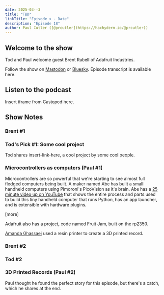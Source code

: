 ```yaml
---
date: 2025-03--3
title: "TBD"
linkTitle: "Episode x - Date"
description: "Episode 18"
author: Paul Cutler ([@prcutler](https://hachyderm.io/@prcutler))
---
```


## Welcome to the show

Tod and Paul welcome guest Brent Rubell of Adafruit Industries.

Follow the show on [Mastodon](https://www.circuitpythonshow.com/@thebootloader/follow) or [Bluesky](https://bsky.app/profile/thebootloader.net). 
Episode transcript is available here.

## Listen to the podcast

Insert iframe from Castopod here.

## Show Notes

### Brent #1

### Tod's Pick #1: Some cool project
Tod shares insert-link-here, a cool project by some cool people.

### Microcontrollers as computers (Paul #1)

Microcontrollers are so powerful that we're starting to see almost full fledged computers being built.  A maker named 
Abe has built a small handheld computers using Pimoroni's PicoVision as it's brain.  Abe has a [25 minute video up on 
YouTube](https://www.youtube.com/watch?v=rnwPmoWMGqk) that shows the entire process and parts used to build this tiny 
handheld computer that runs Python, has an app launcher, and is extensible with hardware plugins.

[more]

Adafruit also has a project, code named Fruit Jam, built on the rp2350.


[Amanda Ghassaei](https://amandaghassaei.com/projects/) used a resin printer to create a 3D printed record.

### Brent #2

### Tod #2

### 3D Printed Records (Paul #2)

Paul thought he found the perfect story for this episode, but there's a catch, which he shares at the end.